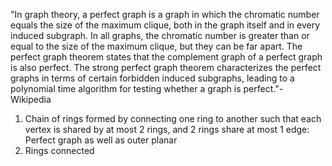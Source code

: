 "In graph theory, a perfect graph is a graph in which the chromatic number equals the size of the maximum clique, both in the graph itself and in every induced subgraph. In all graphs, the chromatic number is greater than or equal to the size of the maximum clique, but they can be far apart. The perfect graph theorem states that the complement graph of a perfect graph is also perfect. The strong perfect graph theorem characterizes the perfect graphs in terms of certain forbidden induced subgraphs, leading to a polynomial time algorithm for testing whether a graph is perfect."- Wikipedia

1. Chain of rings formed by connecting one ring to another such that each vertex is shared by at most 2 rings, and 2 rings share at most 1 edge: Perfect graph as well as outer planar 
2. Rings connected 
